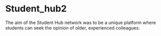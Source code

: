 # Student_hub2
The aim of the Student Hub network was to be a unique platform where students can seek the opinion of older, experienced colleagues. 
